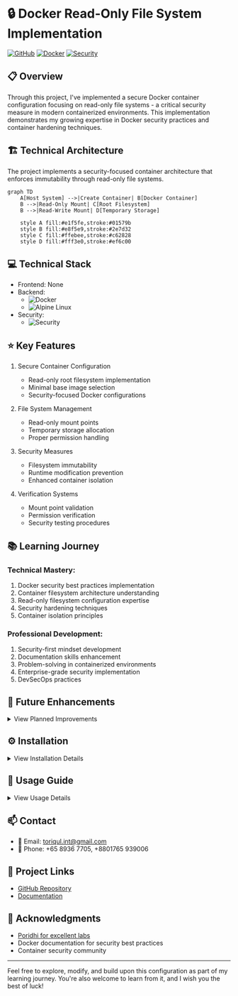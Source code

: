 # 🔒 Docker Read-Only File System Implementation

[![GitHub](https://img.shields.io/badge/GitHub-Docker_ReadOnly_FS-blue?style=flat&logo=github)](https://github.com/TheToriqul/docker-readonly-filesystem)
[![Docker](https://img.shields.io/badge/Docker-Implemented-2496ED?style=flat&logo=docker)](https://github.com/TheToriqul/docker-readonly-filesystem)
[![Security](https://img.shields.io/badge/Security-Enhanced-success?style=flat&logo=shield)](https://github.com/TheToriqul/docker-readonly-filesystem)

## 📋 Overview

Through this project, I've implemented a secure Docker container configuration focusing on read-only file systems - a critical security measure in modern containerized environments. This implementation demonstrates my growing expertise in Docker security practices and container hardening techniques.

## 🏗 Technical Architecture

The project implements a security-focused container architecture that enforces immutability through read-only file systems.

```mermaid
graph TD
    A[Host System] -->|Create Container| B[Docker Container]
    B -->|Read-Only Mount| C[Root Filesystem]
    B -->|Read-Write Mount| D[Temporary Storage]
    
    style A fill:#e1f5fe,stroke:#01579b
    style B fill:#e8f5e9,stroke:#2e7d32
    style C fill:#ffebee,stroke:#c62828
    style D fill:#fff3e0,stroke:#ef6c00
```

## 💻 Technical Stack

- Frontend: None
- Backend: 
  - ![Docker](https://img.shields.io/badge/Docker-2496ED?style=flat&logo=docker&logoColor=white)
  - ![Alpine Linux](https://img.shields.io/badge/Alpine_Linux-0D597F?style=flat&logo=alpine-linux&logoColor=white)
- Security: 
  - ![Security](https://img.shields.io/badge/ReadOnly_Filesystem-success?style=flat&logo=shield)

## ⭐ Key Features

1. Secure Container Configuration
   - Read-only root filesystem implementation
   - Minimal base image selection
   - Security-focused Docker configurations

2. File System Management
   - Read-only mount points
   - Temporary storage allocation
   - Proper permission handling

3. Security Measures
   - Filesystem immutability
   - Runtime modification prevention
   - Enhanced container isolation

4. Verification Systems
   - Mount point validation
   - Permission verification
   - Security testing procedures

## 📚 Learning Journey

### Technical Mastery:

1. Docker security best practices implementation
2. Container filesystem architecture understanding
3. Read-only filesystem configuration expertise
4. Security hardening techniques
5. Container isolation principles

### Professional Development:

1. Security-first mindset development
2. Documentation skills enhancement
3. Problem-solving in containerized environments
4. Enterprise-grade security implementation
5. DevSecOps practices

## 🔄 Future Enhancements

<details>
<summary>View Planned Improvements</summary>

1. Multi-stage build implementation
2. Custom security policy integration
3. Automated security testing
4. Volume management optimization
5. Monitoring system integration
6. CI/CD pipeline integration
</details>

## ⚙️ Installation

<details>
<summary>View Installation Details</summary>

### Prerequisites

- Docker Engine installed
- Basic understanding of Docker commands
- Terminal access

### Setup Steps

1. Clone the repository:
```bash
git clone https://github.com/TheToriqul/docker-readonly-filesystem.git
```

2. Navigate to project directory:
```bash
cd docker-readonly-filesystem
```

3. Build the Docker image:
```bash
docker build -t readonly-test .
```

### Configuration

```env
# No environment variables required for basic setup
```

</details>

## 📖 Usage Guide

<details>
<summary>View Usage Details</summary>

### Basic Usage

1. Run container with read-only filesystem:
```bash
docker run --rm -it --read-only readonly-test
```

2. Verify read-only status:
```bash
docker inspect container_name | grep ReadonlyRootfs
```

### Troubleshooting

Common issues and solutions are documented in the script-commands.md file.

</details>

## 📫 Contact

- 📧 Email: toriqul.int@gmail.com
- 📱 Phone: +65 8936 7705, +8801765 939006

## 🔗 Project Links

- [GitHub Repository](https://github.com/TheToriqul/docker-readonly-filesystem)
- [Documentation](https://github.com/TheToriqul/docker-readonly-filesystem/blob/main/README.md)

## 👏 Acknowledgments

- [Poridhi for excellent labs](https://poridhi.io/)
- Docker documentation for security best practices
- Container security community

---

Feel free to explore, modify, and build upon this configuration as part of my learning journey. You're also welcome to learn from it, and I wish you the best of luck!